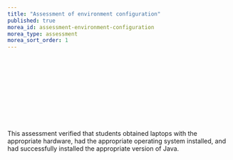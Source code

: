 ```yaml
---
title: "Assessment of environment configuration"
published: true
morea_id: assessment-environment-configuration
morea_type: assessment
morea_sort_order: 1
---
```


<link rel="stylesheet" href="http://cdn.oesmith.co.uk/morris-0.4.3.min.css">
<script src="http://cdnjs.cloudflare.com/ajax/libs/raphael/2.1.0/raphael-min.js"></script>
<script src="http://cdn.oesmith.co.uk/morris-0.4.3.min.js"></script>

<div class="row">
  <div class="col-sm-8">
    <div class="well">
      <div id="assessment-environment-configuration" style="height: 150px;"></div>
    </div>
  </div>

  <div class="col-sm-4">
    <p>
    This assessment verified that students obtained laptops with the appropriate hardware, had the
    appropriate operating system installed, and had successfully installed the appropriate version of Java. 
    </p>
  </div>

<script>
Morris.Bar({
  element: 'assessment-environment-configuration',
  hideHover: false,
  data: [
        { y: 'Satisfactory (%)', num: 80 },
        { y: 'Unsatisfactory (%)', num: 10 },
        { y: 'Absent (%)', num: 10 },
        ],
  xkey: 'y',
  ykeys: ['num'],
  resize: true,
  labels: ['Students']
});
</script>
